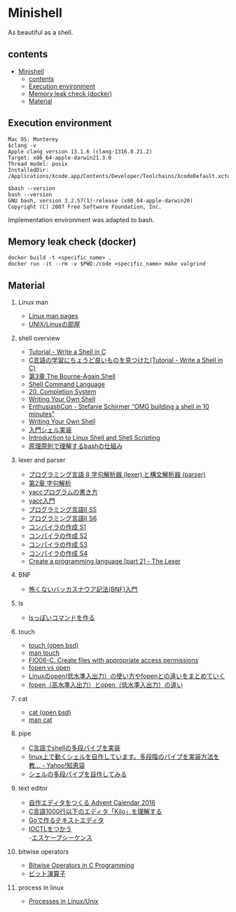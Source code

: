 # Minishell

As beautiful as a shell.

## contents

- [Minishell](#minishell)
  - [contents](#contents)
  - [Execution environment](#execution-environment)
  - [Memory leak check (docker)](#memory-leak-check-docker)
  - [Material](#material)

## Execution environment

```shell
Mac OS: Monterey
$clang -v
Apple clang version 13.1.6 (clang-1316.0.21.2)
Target: x86_64-apple-darwin21.3.0
Thread model: posix
InstalledDir: /Applications/Xcode.app/Contents/Developer/Toolchains/XcodeDefault.xctoolchain/usr/bin

$bash --version
bash --version
GNU bash, version 3.2.57(1)-release (x86_64-apple-darwin20)
Copyright (C) 2007 Free Software Foundation, Inc.
```

Implementation environment was adapted to bash.

## Memory leak check (docker)

```shell
docker build -t <specific_name> .
docker run -it --rm -v $PWD:/code <specific_name> make valgrind
```

## Material

1. Linux man

     - [Linux man pages](https://linux.die.net/man/)  
     - [UNIX/Linuxの部屋](http://x68000.q-e-d.net/~68user/unix/)

2. shell overview

     - [Tutorial - Write a Shell in C](https://brennan.io/2015/01/16/write-a-shell-in-c/)  
     - [C言語の学習にちょうど良いものを見つけた(Tutorial - Write a Shell in C)](https://diary.shuichi.tech/entry/2017/03/31/225633)  
     - [第3章 The Bourne-Again Shell](http://m-takagi.github.io/aosa-ja/aosa.pdf)  
     - [Shell Command Language](https://pubs.opengroup.org/onlinepubs/009695399/utilities/xcu_chap02.html)  
     - [20. Completion System](http://zsh.sourceforge.net/Doc/Release/Completion-System.html)  
     - [Writing Your Own Shell](https://www.cs.purdue.edu/homes/grr/SystemsProgrammingBook/Book/Chapter5-WritingYourOwnShell.pdf)  
     - [EnthusiastiCon - Stefanie Schirmer “OMG building a shell in 10 minutes”](https://www.youtube.com/watch?v=k6TTj4C0LF0)  
     - [Writing Your Own Shell](https://web2.clarkson.edu/class/cs444/labs/lab01/Writing_Your_Own_Shell.html)  
     - [入門シェル実装](https://www.slideshare.net/yusukesangenya/ss-135407412)  
     - [Introduction to Linux Shell and Shell Scripting](https://www.geeksforgeeks.org/introduction-linux-shell-shell-scripting/)  
     - [原理原則で理解するbashの仕組み](https://qiita.com/tajima_taso/items/149ca77a2401bf9bf026)

3. lexer and parser

    - [プログラミング言語 8 字句解析器 (lexer) と構文解析器 (parser)](https://www.eidos.ic.i.u-tokyo.ac.jp/~tau/lecture/programming_languages/gen/slides/pdf/09-lexer-parser.pdf)  
    - [第2章 字句解析](https://docs.oracle.com/cd/E19620-01/805-5827/lex-6/index.html)  
    - [yaccプログラムの書き方](http://www.momo.cs.okayama-u.ac.jp/~sasakura/jikken/2017/yacc-lex/yacc.pdf)  
    - [yacc入門](https://www.tokumaru.org/yacc/)  
    - [プログラミング言語II S5](http://slis.tsukuba.ac.jp/~nakai.hisashi.gt/2009/PL2/no5.pdf)  
    - [プログラミング言語II S6](http://slis.tsukuba.ac.jp/~nakai.hisashi.gt/2009/PL2/no6.pdf)  
    - [コンパイラの作成 S1](http://slis.tsukuba.ac.jp/~nakai.hisashi.gt/2005/ip2/ulisonly/no1.pdf)  
    - [コンパイラの作成 S2](http://slis.tsukuba.ac.jp/~nakai.hisashi.gt/2005/ip2/ulisonly/no2.pdf)  
    - [コンパイラの作成 S3](http://slis.tsukuba.ac.jp/~nakai.hisashi.gt/2005/ip2/ulisonly/no3.pdf)  
    - [コンパイラの作成 S4](http://slis.tsukuba.ac.jp/~nakai.hisashi.gt/2005/ip2/ulisonly/no4.pdf)
    - [Create a programming language [part 2] - The Lexer](https://www.youtube.com/watch?v=Tfhm0yQ9P8Q&t)

4. BNF
    - [怖くないバッカスナウア記法(BNF)入門](https://qiita.com/h_sakurai/items/3cc328a6db8941ac6336)  

5. ls

    - [lsっぽいコマンドを作る](https://www.mm2d.net/main/prog/linux/)  

6. touch

    - [touch (open bsd)](https://man.openbsd.org/touch.1)
    - [man touch](https://linuxjm.osdn.jp/html/gnumaniak/man1/touch.1.html)  
    - [FIO06-C. Create files with appropriate access permissions](https://wiki.sei.cmu.edu/confluence/display/c/FIO06-C.+Create+files+with+appropriate+access+permissions)  
    - [fopen vs open](https://stackoverflow.com/questions/1658476/c-fopen-vs-open)  
    - [Linuxのopen(低水準入出力）の使い方やfopenとの違いをまとめていく](https://www.toumasu-program.net/entry/2019/09/17/183545)  
    - [fopen（高水準入出力）とopen（低水準入出力）の違い](https://skyjoker.hatenadiary.org/entry/20130102/1357093289)  

7. cat
    - [cat (open bsd)](https://man.openbsd.org/cat.1)  
    - [man cat](https://linuxjm.osdn.jp/html/gnumaniak/man1/cat.1.html)  

8. pipe

     - [C言語でshellの多段パイプを実装](https://www.haya-programming.com/entry/2018/11/08/185349)  
     - [linux上で動くシェルを自作しています。多段階のパイプを実装方法を教... - Yahoo!知恵袋](https://detail.chiebukuro.yahoo.co.jp/qa/question_detail/q1451844474)  
     - [シェルの多段パイプを自作してみる](https://keiorogiken.wordpress.com/2017/12/15/シェルの多段パイプを自作してみる/)  

9. text editor

     - [自作エディタをつくる Advent Calendar 2016](https://qiita.com/tinyco/items/c049e42ee3f93aaedc6e)  
     - [C言語1000行以下のエディタ「Kilo」を理解する](https://news.mynavi.jp/series/kilo/)  
     - [Goで作るテキストエディタ](https://buildersbox.corp-sansan.com/entry/2020/07/29/113000)  
     - [IOCTLをつかう](http://www.mech.tohoku-gakuin.ac.jp/rde/contents/linux/drivers/ioctl.html)  
     -[エスケープシーケンス](https://www.mm2d.net/main/legacy/c/c-06.html)

10. bitwise operators
    - [Bitwise Operators in C Programming](https://www.programiz.com/c-programming/bitwise-operators)
    - [ビット演算子](https://www.javadrive.jp/cstart/ope/index6.html)  

11. process in linux
    - [Processes in Linux/Unix](https://www.geeksforgeeks.org/processes-in-linuxunix/)  